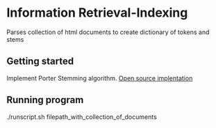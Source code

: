 # Information Retrieval-Indexing
Parses collection of html documents to create dictionary of tokens and stems

## Getting started
Implement Porter Stemming algorithm. [Open source implentation](http://www.tartarus.org/~martin/PorterStemmer)

## Running program
./runscript.sh filepath_with_collection_of_documents 
